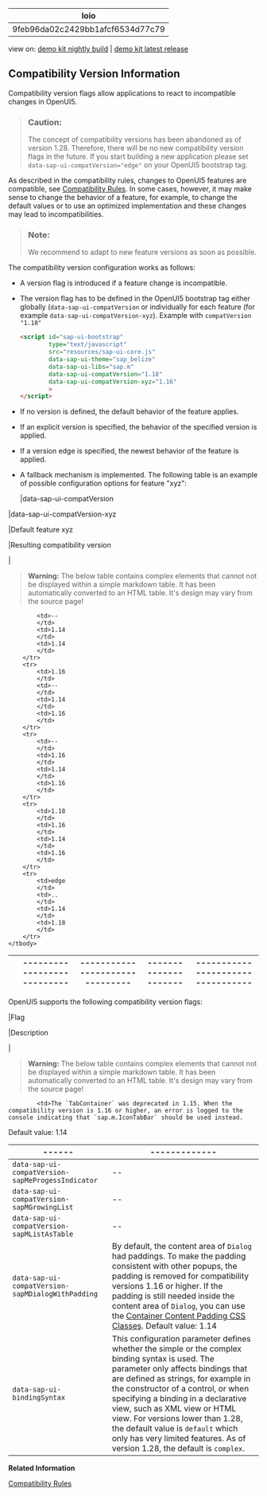 <!-- loio9feb96da02c2429bb1afcf6534d77c79 -->

| loio |
| -----|
| 9feb96da02c2429bb1afcf6534d77c79 |

<div id="loio">

view on: [demo kit nightly build](https://openui5nightly.hana.ondemand.com/#/topic/9feb96da02c2429bb1afcf6534d77c79) | [demo kit latest release](https://openui5.hana.ondemand.com/#/topic/9feb96da02c2429bb1afcf6534d77c79)</div>

## Compatibility Version Information

Compatibility version flags allow applications to react to incompatible changes in OpenUI5.

> ### Caution:  
> The concept of compatibility versions has been abandoned as of version 1.28. Therefore, there will be no new compatibility version flags in the future. If you start building a new application please set `data-sap-ui-compatVersion="edge"` on your OpenUI5 bootstrap tag.

As described in the compatibility rules, changes to OpenUI5 features are compatible, see [Compatibility Rules](Compatibility_Rules_91f0873.md). In some cases, however, it may make sense to change the behavior of a feature, for example, to change the default values or to use an optimized implementation and these changes may lead to incompatibilities.

> ### Note:  
> We recommend to adapt to new feature versions as soon as possible.

The compatibility version configuration works as follows:

-   A version flag is introduced if a feature change is incompatible.
-   The version flag has to be defined in the OpenUI5 bootstrap tag either globally \(`data-sap-ui-compatVersion` or individually for each feature \(for example `data-sap-ui-compatVersion-xyz`\). Example with `compatVersion "1.18"`

    ``` html
    <script id="sap-ui-bootstrap" 
            type="text/javascript"
            src="resources/sap-ui-core.js"
            data-sap-ui-theme="sap_belize"
            data-sap-ui-libs="sap.m"
            data-sap-ui-compatVersion="1.18"
            data-sap-ui-compatVersion-xyz="1.16"
            >
    </script> 
    ```

-   If no version is defined, the default behavior of the feature applies.
-   If an explicit version is specified, the behavior of the specified version is applied.
-   If a version edge is specified, the newest behavior of the feature is applied.
-   A fallback mechanism is implemented. The following table is an example of possible configuration options for feature "xyz":

    |data-sap-ui-compatVersion

|data-sap-ui-compatVersion-xyz

|Default feature xyz

|Resulting compatibility version

|
 > **Warning:** The below table contains complex elements that cannot not be displayed within a simple markdown table. It has been automatically converted to an HTML table. It's design may vary from the source page!

<table>
	<thead>
		<tr>
			<th>    </th>
			<th>---------------------------</th>
			<th>-------------------------------</th>
			<th>---------------------</th>
			<th>---------------------------------</th>
		</tr>
	</thead>
	<tbody>

			<td>--
			</td>
			<td>1.14
			</td>
			<td>1.14
			</td>
		</tr>
		<tr>
			<td>1.16
			</td>
			<td>--
			</td>
			<td>1.14
			</td>
			<td>1.16
			</td>
		</tr>
		<tr>
			<td>--
			</td>
			<td>1.16
			</td>
			<td>1.14
			</td>
			<td>1.16
			</td>
		</tr>
		<tr>
			<td>1.18
			</td>
			<td>1.16
			</td>
			<td>1.14
			</td>
			<td>1.16
			</td>
		</tr>
		<tr>
			<td>edge
			</td>
			<td>..
			</td>
			<td>1.14
			</td>
			<td>1.18
			</td>
		</tr>
	</tbody>
</table>


OpenUI5 supports the following compatibility version flags:

|Flag

|Description

|
 > **Warning:** The below table contains complex elements that cannot not be displayed within a simple markdown table. It has been automatically converted to an HTML table. It's design may vary from the source page!

<table>
	<thead>
		<tr>
			<th>------</th>
			<th>-------------</th>
		</tr>
	</thead>
	<tbody>

			<td>The `TabContainer` was deprecated in 1.15. When the compatibility version is 1.16 or higher, an error is logged to the console indicating that `sap.m.IconTabBar` should be used instead.
Default value: 1.14
			</td>
		</tr>
		<tr>
			<td>`data-sap-ui-compatVersion-sapMeProgessIndicator`
			</td>
			<td>--
			</td>
		</tr>
		<tr>
			<td>`data-sap-ui-compatVersion-sapMGrowingList`
			</td>
			<td>--
			</td>
		</tr>
		<tr>
			<td>`data-sap-ui-compatVersion-sapMListAsTable`
			</td>
			<td>--
			</td>
		</tr>
		<tr>
			<td>`data-sap-ui-compatVersion-sapMDialogWithPadding`
			</td>
			<td>By default, the content area of `Dialog` had paddings. To make the padding consistent with other popups, the padding is removed for compatibility versions 1.16 or higher. If the padding is still needed inside the content area of `Dialog`, you can use the [Container Content Padding CSS Classes](Using_Container_Content_Padding_CSS_Classes_c71f6df.md).
Default value: 1.14
			</td>
		</tr>
		<tr>
			<td>`data-sap-ui-bindingSyntax`
			</td>
			<td>This configuration parameter defines whether the simple or the complex binding syntax is used. The parameter only affects bindings that are defined as strings, for example in the constructor of a control, or when specifying a binding in a declarative view, such as XML view or HTML view.
For versions lower than 1.28, the default value is `default` which only has very limited features. As of version 1.28, the default is `complex`.
			</td>
		</tr>
	</tbody>
</table>

**Related Information**  


[Compatibility Rules](Compatibility_Rules_91f0873.md)

